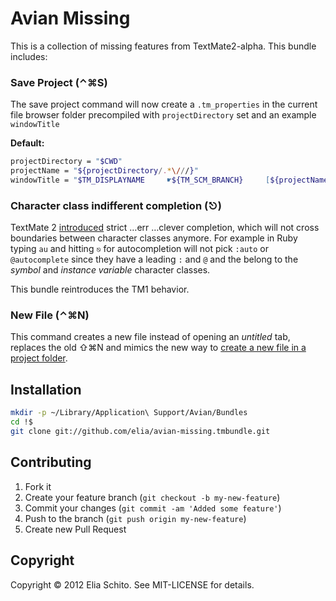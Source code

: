 # Avian Missing

This is a collection of missing features from TextMate2-alpha.
This bundle includes:

### Save Project (⌃⌘S)

The save project command will now create a `.tm_properties` in the current file browser folder precompiled with `projectDirectory` set and an example `windowTitle`

**Default:**

```bash
projectDirectory = "$CWD"
projectName = "${projectDirectory/.*\///}"
windowTitle = "$TM_DISPLAYNAME     ☛${TM_SCM_BRANCH}     [${projectName}]"
```

### Character class indifferent completion (⎋)

TextMate 2 [introduced](http://blog.macromates.com/2012/clever-completion/) strict …err …clever completion, which will not cross boundaries between character classes anymore. For example in Ruby typing `au` and hitting `⎋` for autocompletion will not pick `:auto` or `@autocomplete` since they have a leading `:` and `@` and the belong to the *symbol* and *instance variable* character classes. 

This bundle reintroduces the TM1 behavior.


### New File (⌃⌘N)

This command creates a new file instead of opening an *untitled* tab, replaces the old ⇧⌘N and mimics the new way to [create a new file in a project folder](http://tm2tips.tumblr.com/post/16467488354/create-a-new-file-in-a-project-folder).


## Installation

```bash
mkdir -p ~/Library/Application\ Support/Avian/Bundles
cd !$
git clone git://github.com/elia/avian-missing.tmbundle.git
```


## Contributing

1. Fork it
2. Create your feature branch (`git checkout -b my-new-feature`)
3. Commit your changes (`git commit -am 'Added some feature'`)
4. Push to the branch (`git push origin my-new-feature`)
5. Create new Pull Request


## Copyright

Copyright © 2012 Elia Schito. See MIT-LICENSE for details.
